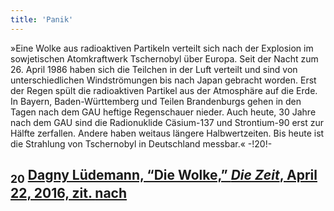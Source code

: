 ```yaml
---
title: 'Panik'
---
```


»Eine Wolke aus radioaktiven Partikeln verteilt sich nach der Explosion im sowjetischen Atomkraftwerk Tschernobyl über Europa. Seit der Nacht zum 26. April 1986 haben sich die Teilchen in der Luft verteilt und sind von unterschiedlichen Windströmungen bis nach Japan gebracht worden. Erst der Regen spült die radioaktiven Partikel aus der Atmosphäre auf die Erde. In Bayern, Baden-Württemberg und Teilen Brandenburgs gehen in den Tagen nach dem GAU heftige Regenschauer nieder. Auch heute, 30 Jahre nach dem GAU sind die Radionuklide Cäsium-137 und Strontium-90 erst zur Hälfte zerfallen. Andere haben weitaus längere Halbwertzeiten. Bis heute ist die Strahlung von Tschernobyl in Deutschland messbar.« -!20!-
## <sub class="subscript">**20**</sub> [Dagny Lüdemann, “Die Wolke,” _Die Zeit_, April 22, 2016, zit. <u>nach</u>](https://www.zeit.de/wissen/umwelt/2016-04/tschernobyl-gau-wolke-1986-deutschland)
